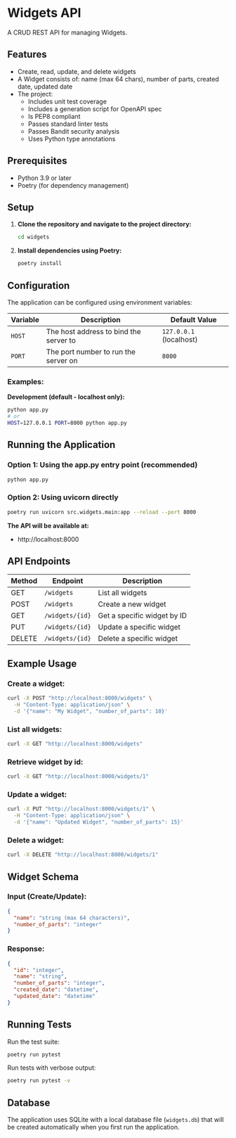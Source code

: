 # Widgets API

A CRUD REST API for managing Widgets.

## Features

- Create, read, update, and delete widgets
- A Widget consists of: name (max 64 chars), number of parts, created date, updated date
- The project:
  - Includes unit test coverage
  - Includes a generation script for OpenAPI spec
  - Is PEP8 compliant
  - Passes standard linter tests
  - Passes Bandit security analysis
  - Uses Python type annotations


## Prerequisites

- Python 3.9 or later
- Poetry (for dependency management)

## Setup

1. **Clone the repository and navigate to the project directory:**
   ```bash
   cd widgets
   ```

2. **Install dependencies using Poetry:**
   ```bash
   poetry install
   ```

## Configuration

The application can be configured using environment variables:

| Variable | Description | Default Value |
|----------|-------------|---------------|
| `HOST` | The host address to bind the server to | `127.0.0.1` (localhost) |
| `PORT` | The port number to run the server on | `8000` |

### Examples:

**Development (default - localhost only):**
```bash
python app.py
# or
HOST=127.0.0.1 PORT=8000 python app.py
```
## Running the Application

### Option 1: Using the app.py entry point (recommended)
```bash
python app.py
```

### Option 2: Using uvicorn directly
```bash
poetry run uvicorn src.widgets.main:app --reload --port 8000
```

**The API will be available at:**
- http://localhost:8000


## API Endpoints

| Method | Endpoint | Description |
|--------|----------|-------------|
| GET    | `/widgets` | List all widgets |
| POST   | `/widgets` | Create a new widget |
| GET    | `/widgets/{id}` | Get a specific widget by ID |
| PUT    | `/widgets/{id}` | Update a specific widget |
| DELETE | `/widgets/{id}` | Delete a specific widget |

## Example Usage

### Create a widget:
```bash
curl -X POST "http://localhost:8000/widgets" \
  -H "Content-Type: application/json" \
  -d '{"name": "My Widget", "number_of_parts": 10}'
```

### List all widgets:
```bash
curl -X GET "http://localhost:8000/widgets"
```

### Retrieve widget by id:
```bash
curl -X GET "http://localhost:8000/widgets/1"
```

### Update a widget:
```bash
curl -X PUT "http://localhost:8000/widgets/1" \
  -H "Content-Type: application/json" \
  -d '{"name": "Updated Widget", "number_of_parts": 15}'
```

### Delete a widget:
```bash
curl -X DELETE "http://localhost:8000/widgets/1"
```

## Widget Schema

### Input (Create/Update):
```json
{
  "name": "string (max 64 characters)",
  "number_of_parts": "integer"
}
```

### Response:
```json
{
  "id": "integer",
  "name": "string",
  "number_of_parts": "integer",
  "created_date": "datetime",
  "updated_date": "datetime"
}
```


## Running Tests

Run the test suite:
```bash
poetry run pytest
```

Run tests with verbose output:
```bash
poetry run pytest -v
```

## Database

The application uses SQLite with a local database file (`widgets.db`) that will be created automatically when you first run the application.